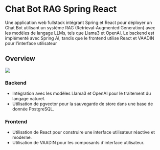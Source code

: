
# Chat Bot RAG Spring React

Une application web fullstack intégrant Spring et React pour déployer un Chat Bot utilisant un système RAG (Retrieval-Augmented Generation) avec les modèles de langage LLMs, tels que Llama3 et OpenAI. Le backend est implémenté avec Spring AI, tandis que le frontend utilise React et VAADIN pour l'interface utilisateur

## Overview

<img src="/images/image2.png">






### Backend

- Intégration avec les modèles Llama3 et OpenAI pour le traitement du langage naturel.
- Utilisation de pgvector pour la sauvegarde de store dans une base de donnée PostgreSQL.

### Frontend

- Utilisation de React pour construire une interface utilisateur réactive et moderne.
- Utilisation de VAADIN pour les composants d'interface utilisateur.


